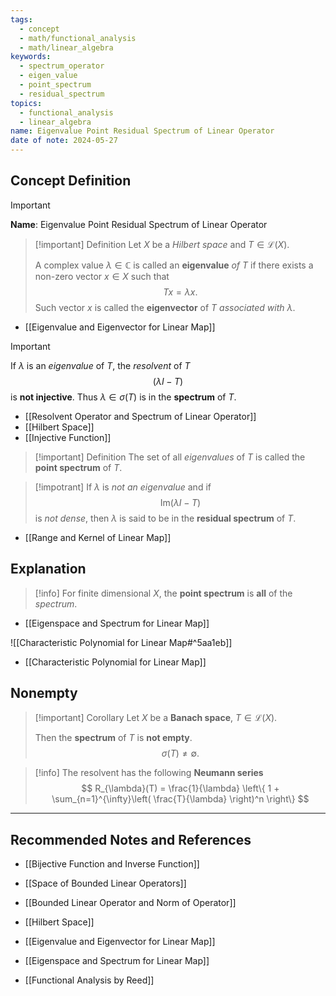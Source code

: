 ```yaml
---
tags:
  - concept
  - math/functional_analysis
  - math/linear_algebra
keywords:
  - spectrum_operator
  - eigen_value
  - point_spectrum
  - residual_spectrum
topics:
  - functional_analysis
  - linear_algebra
name: Eigenvalue Point Residual Spectrum of Linear Operator
date of note: 2024-05-27
---
```


## Concept Definition

>[!important]
>**Name**: Eigenvalue Point Residual Spectrum of Linear Operator

>[!important] Definition
>Let $X$ be a *Hilbert space* and $T \in \mathcal{L}(X)$. 
>
>A complex value $\lambda \in \mathbb{C}$ is called an **eigenvalue** *of* $T$ if there exists a non-zero vector $x\in X$ such that 
>$$
>Tx = \lambda x.
>$$
>Such vector $x$ is called the **eigenvector** of $T$ *associated with* $\lambda$.

- [[Eigenvalue and Eigenvector for Linear Map]]

>[!important] 
>If $\lambda$ is an *eigenvalue* of $T$, the *resolvent* of $T$
>$$
>(\lambda I - T)
>$$
>is **not injective**. Thus $\lambda \in \sigma(T)$ is in the **spectrum** of $T$.

- [[Resolvent Operator and Spectrum of Linear Operator]]
- [[Hilbert Space]]
- [[Injective Function]]

>[!important] Definition
>The set of all *eigenvalues* of $T$ is called the **point spectrum** of $T$.

>[!impotrant]
>If $\lambda$ is *not an eigenvalue* and if 
>$$
>\text{Im}\left(\lambda I - T\right)
>$$
>is *not dense*, then $\lambda$ is said to be in the **residual spectrum** of $T$. 

- [[Range and Kernel of Linear Map]]


## Explanation

>[!info]
>For finite dimensional $X$, the **point spectrum** is **all** of the *spectrum*.
- [[Eigenspace and Spectrum for Linear Map]]

![[Characteristic Polynomial for Linear Map#^5aa1eb]]

- [[Characteristic Polynomial for Linear Map]]

## Nonempty 

>[!important] Corollary
>Let $X$ be a **Banach space**, $T \in \mathcal{L}(X)$. 
>
>Then the **spectrum** of $T$ is **not empty**.
>$$
>\sigma(T) \neq \emptyset.
>$$ 

>[!info]
>The resolvent has the following **Neumann series**
>$$
>R_{\lambda}(T) = \frac{1}{\lambda} \left\{ 1 + \sum_{n=1}^{\infty}\left( \frac{T}{\lambda} \right)^n \right\}  
>$$





-----------
##  Recommended Notes and References

- [[Bijective Function and Inverse Function]]

- [[Space of Bounded Linear Operators]]
- [[Bounded Linear Operator and Norm of Operator]]
- [[Hilbert Space]]

- [[Eigenvalue and Eigenvector for Linear Map]]
- [[Eigenspace and Spectrum for Linear Map]]

- [[Functional Analysis by Reed]]